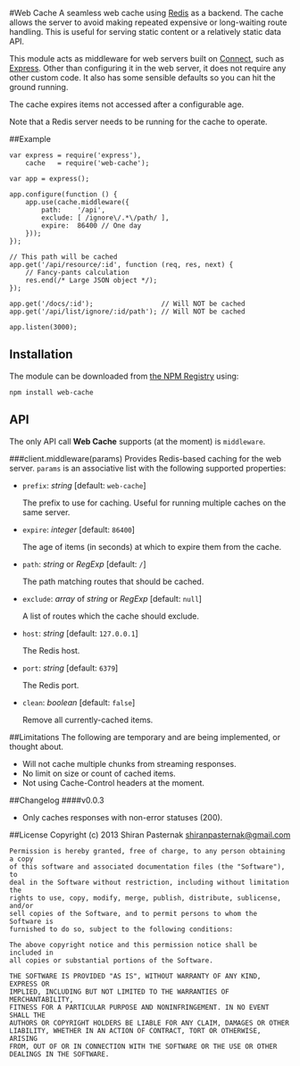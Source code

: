 #Web Cache
A seamless web cache using [Redis](http://redis.io/) as a backend. The cache
allows the server to avoid making repeated expensive or long-waiting route
handling. This is useful for serving static content or a relatively static
data API.

This module acts as middleware for web servers built on
[Connect](https://npmjs.org/package/connect), such as
[Express](https://npmjs.org/package/express). Other than configuring it in
the web server, it does not require any other custom code. It also has some
sensible defaults so you can hit the ground running.

The cache expires items not accessed after a configurable age.

Note that a Redis server needs to be running for the cache to operate.

##Example

    var express = require('express'),
        cache   = require('web-cache');
    
    var app = express();
    
    app.configure(function () {
        app.use(cache.middleware({
            path:    '/api',
            exclude: [ /ignore\/.*\/path/ ],
            expire:  86400 // One day
        }));
    });
    
    // This path will be cached
    app.get('/api/resource/:id', function (req, res, next) {
        // Fancy-pants calculation
        res.end(/* Large JSON object */);
    });
    
    app.get('/docs/:id');                 // Will NOT be cached
    app.get('/api/list/ignore/:id/path'); // Will NOT be cached
    
    app.listen(3000);
    
## Installation
The module can be downloaded from [the NPM Registry](https://npmjs.org/ "npm") using:

    npm install web-cache
    
## API
The only API call **Web Cache** supports (at the moment) is `middleware`.

###client.middleware(params)
Provides Redis-based caching for the web server. `params` is an associative list with the following supported properties:

* `prefix`: *string* \[default: `web-cache`]

  The prefix to use for caching. Useful for running multiple caches on the same server.
  
* `expire`: *integer* \[default: `86400`]

  The age of items (in seconds) at which to expire them from the cache.
  
* `path`: *string* or *RegExp* \[default: `/`]

  The path matching routes that should be cached.

* `exclude`: *array* of *string* or *RegExp* \[default: `null`]

  A list of routes which the cache should exclude.

* `host`: *string* \[default: `127.0.0.1`]

  The Redis host.

* `port`: *string* \[default: `6379`]

  The Redis port.

* `clean`: *boolean* \[default: `false`]

  Remove all currently-cached items.

##Limitations
The following are temporary and are being implemented, or thought about.

* Will not cache multiple chunks from streaming responses.
* No limit on size or count of cached items.
* Not using Cache-Control headers at the moment.

##Changelog
####v0.0.3
* Only caches responses with non-error statuses (200).

##License
    Copyright (c) 2013 Shiran Pasternak <shiranpasternak@gmail.com>

    Permission is hereby granted, free of charge, to any person obtaining a copy
    of this software and associated documentation files (the "Software"), to
    deal in the Software without restriction, including without limitation the
    rights to use, copy, modify, merge, publish, distribute, sublicense, and/or
    sell copies of the Software, and to permit persons to whom the Software is
    furnished to do so, subject to the following conditions:

    The above copyright notice and this permission notice shall be included in
    all copies or substantial portions of the Software.

    THE SOFTWARE IS PROVIDED "AS IS", WITHOUT WARRANTY OF ANY KIND, EXPRESS OR
    IMPLIED, INCLUDING BUT NOT LIMITED TO THE WARRANTIES OF MERCHANTABILITY,
    FITNESS FOR A PARTICULAR PURPOSE AND NONINFRINGEMENT. IN NO EVENT SHALL THE
    AUTHORS OR COPYRIGHT HOLDERS BE LIABLE FOR ANY CLAIM, DAMAGES OR OTHER
    LIABILITY, WHETHER IN AN ACTION OF CONTRACT, TORT OR OTHERWISE, ARISING
    FROM, OUT OF OR IN CONNECTION WITH THE SOFTWARE OR THE USE OR OTHER
    DEALINGS IN THE SOFTWARE.

